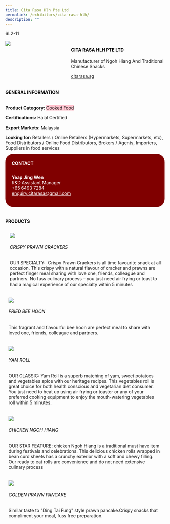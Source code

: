 ```yaml
---
title: Cita Rasa Hlh Pte Ltd
permalink: /exhibitors/cita-rasa-hlh/
description: ""
---
```

<head>
	<div class="flex-paragraph">
		<!--hi there! this is a comment and will provide you with instructional guides-->
		<!--insert booth number here!-->
		<p style="text-transform: uppercase">6l2-11</p></div>
			<div class="flex-container" style="display: flex; flex-wrap: wrap;">
				<!--insert DOWNLOAD link of company logo between the " marks!-->
			<div class="card sgds" style="flex: 1 1 40%; display: block;"><img src="https://drive.google.com/uc?id=14zpVQvDDuFun4ftAZOLJxoq2gFgqIuXG&export=download"></div>
	<div class="card-sgds" style="flex: 1 1 58%; display: block; margin-left: 3px">
		<h4 style="text-transform: uppercase; color: black;"><!--insert the exhibitor's name between the <b> tags here--><b>Cita Rasa Hlh Pte Ltd</b></h4><!--insert the exhibitor's description between the <p> tags here-->
		<p>Manufacturer of Ngoh Hiang And Traditional Chinese Snacks</p>
		<!--insert the exhibitor's website link, making sure there is "https:// www." present please. make sure the entire https link goes in between the " marks-->
		<p><a href="https://citarasa.sg/" target="_blank"><!--insert the www website link here (no need for https)-->citarasa.sg</a></p>
	</div>
</div>
</head>

<body>
	<h4 style="text-transform: uppercase; color: black;"><b>General Information</b></h4>
		<div class="flex-container" style="display: flex; flex-wrap: wrap;">
			<div class="card sgds" style="flex: 1 1 65%; display: block; align-self: stretch">
			<div class="flex-paragraph">
			<p><b>Product Category: </b><span style=" background-color: pink; border-radius: 10 px;"><!--insert the exhibitor's pdt cat between the <p> tags here-->Cooked Food</span></p> 
				<p><b>Certifications: </b><!--insert all the exhibitor's certifications between the </b> and </p> here--> Halal Certified</p>
			<p><b>Export Markets: </b><!--insert all the exhibitor's export markets between the </b> and </p> here-->Malaysia</p>
			<p style="margin-bottom: 10px;"><b>Looking for: </b><!--insert all the exhibitor's potential business partners between the </b> and </p> here-->Retailers / Online Retailers (Hypermarkets, Supermarkets, etc), Food Distributors / Online Food Distributors, Brokers / Agents, Importers, Suppliers in food services</p>
			</div>
		</div>
		<div class="card sgds" style="flex: 1 1 35%; padding: 10px; display: block; background-color: maroon; border-radius: 25px; align-self: center;">
		<h4 style="color: white; margin-top: 10px; margin-left: 10px;">CONTACT</h4>
		<div class="flex-paragraph">
			<!--replace with exhibitor's: -->
			<p style="padding: 10px; color: white;"><b><!-- POC name-->Yeap Jing Wen</b><br><!-- designation-->R&D Assistant Manager<br><!--contact number-->+65 6493 7284<br><!-- for linking purposes, insert their email after "mailto:"...--><a href="mailto:enquiry.citarasa@gmail.com" style="color: white;"><!--...and also include the display email before </a> here-->enquiry.citarasa@gmail.com</a></p>
		</div>
			</div>
		</div>
	<br>
		<h4 style="text-transform: uppercase; color: black;"><b>products</b></h4>
<div style="display: flex; flex-wrap: wrap;">
  <div class="card sgds" style="flex: 1 1 47%; margin: 10px; display: block;"><!--insert the exhibitor's DOWNLOAD image for product between the " marks here-->
	<div class="flex-image" style="display: block;"><img src="https://drive.google.com/uc?id=1Ppv-VGtl4SyRISfO4vWnjfRNZktddf1B&export=download"></div>
	<div class="flex-paragraph">
		<h6 style="text-transform: uppercase; color: black;"><!--insert product name before </h6> and product description after <p>-->Crispy Prawn Crackers</h6>
		<p>OUR SPECIALTY:  Crispy Prawn Crackers is all time favourite snack at all occasion. This crispy with a natural flavour of cracker and prawns are perfect finger meal sharing with love one, friends, colleague and partners. No fuss culinary process – you just need air frying or toast to had a magical experience of our specialty within 5 minutes



</p></div>
	</div>
		<div class="card sgds" style="flex: 1 1 47%; margin: 10px; display: block;">
		<div class="flex-image" style="display: block;"><img src="https://drive.google.com/uc?id=1lN4cW0jp6J1CrPQUAjYXqhASy28clpUy&export=download"></div>
	<div class="flex-paragraph">
		<h6 style="text-transform: uppercase; color: black;">  
Fried Bee Hoon</h6>
		<p>This fragrant and flavourful bee hoon are perfect meal to share with loved one, friends, colleague and partners.


</p></div>
	</div>
		<div class="card sgds" style="flex: 1 1 47%; margin: 10px; display: block;">
		<div class="flex-image" style="display: block;"><img src="https://drive.google.com/uc?id=143GNhMVXZaz_oVOLbcOQzk1J5plEnsk4&export=download"></div>
	<div class="flex-paragraph">
		<h6 style="text-transform: uppercase; color: black;">Yam Roll</h6>
		<p>OUR CLASSIC: Yam Roll is a superb matching of yam, sweet potatoes and vegetables spice with our heritage recipes. This vegetables roll is great choice for both health conscious and vegetarian diet consumer.   You just need to heat up using air frying or toaster or any of your preferred cooking equipment to enjoy the mouth-watering vegetables roll within 5 minutes.

  

</p></div>
		</div>
		<div class="card sgds" style="flex: 1 1 47%; margin: 10px; display: block;">
		<div class="flex-image" style="display: block;"><img src="https://drive.google.com/uc?id=1J6lPNMM2PgBwyjYstHjJdh316qhL1RKo&export=download"></div>
	<div class="flex-paragraph">
		<h6 style="text-transform: uppercase; color: black;">Chicken Ngoh Hiang</h6>
		<p>OUR STAR FEATURE: chicken Ngoh Hiang is a traditional must have item during festivals and celebrations. This delicious chicken rolls wrapped in bean curd sheets has a crunchy exterior with a soft and chewy filling. Our ready to eat rolls are convenience and do not need extensive culinary process </p></div>
	</div>
		<div class="card sgds" style="flex: 1 1 47%; margin: 10px; display: block;">
		<div class="flex-image" style="display: block;"><img src="https://drive.google.com/uc?id=1_Z6YR5YMIVVlifT1-AWqzvvybcjXv-e5&export=download"></div>
	<div class="flex-paragraph">
		<h6 style="text-transform: uppercase; color: black;">Golden Prawn Pancake</h6>
Similar taste to "Ding Tai Fung" style prawn pancake.Crispy snacks that compliment your meal, fuss free preparation.</p></div>
	</div>
	<!--don't delete these 2 tags. double check how the layout looks on the right too and lemme know if there are any problems! thank u so much for ur hardwork!-->
	</div>
</body>